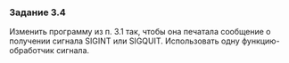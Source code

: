 ### Задание 3.4
Изменить программу из п. 3.1 так, чтобы она печатала сообщение о получении сигнала SIGINT или SIGQUIT. Использовать одну функцию-обработчик сигнала.
